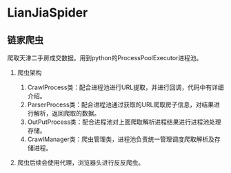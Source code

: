 # LianJiaSpider
## 链家爬虫
爬取天津二手房成交数据。用到python的ProcessPoolExecutor进程池。

1. 爬虫架构

   1. CrawlProcess类：配合进程池进行URL提取，并进行回调，代码中有详细介绍。
   2. ParserProcess类：配合进程池通过获取的URL爬取房子信息，对结果进行解析，返回爬取的数据。
   3. OutPutProcess类：配合进程池对上面爬取解析进程结果进行进程池处理存储。
   4. CrawlManager类：爬虫管理类，进程池负责统一管理调度爬取解析及存储进程。

2. 爬虫后续会使用代理，浏览器头进行反反爬虫。

   